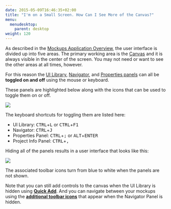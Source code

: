 ```yaml
---
date: 2015-05-09T16:46:35+02:00
title: "I'm on a Small Screen. How Can I See More of the Canvas?"
menu:
  menudesktop:
    parent: desktop
weight: 120
---
```

As described in the [Mockups Application Overview](https://docs.balsamiq.com/desktop/overview/), the user interface is divided up into five areas. The primary working area is the [Canvas](https://docs.balsamiq.com/desktop/overview/#the-mockup-canvas) and it is always visible in the center of the screen. You may not need or want to see the other areas at all times, however.

For this reason the [UI Library](https://docs.balsamiq.com/desktop/overview/#the-ui-library), [Navigator](https://docs.balsamiq.com/desktop/overview/#the-navigator-panel), and [Properties panels](https://docs.balsamiq.com/desktop/overview/#the-properties-panel) can all be **toggled on and off** using the mouse or keyboard.

These panels are highlighted below along with the icons that can be used to toggle them on or off.

![](https://media.balsamiq.com/img/support/docs/m4d/b3/panels-toggle-on.png)

The keyboard shortcuts for toggling them are listed here:

*   UI Library: <kbd class="ctrl">CTRL</kbd>+<kbd>L</kbd> or <kbd class="ctrl">CTRL</kbd>+<kbd>F1</kbd>
*   Navigator: <kbd class="ctrl">CTRL</kbd>+<kbd>J</kbd>
*   Properties Panel: <kbd class="ctrl">CTRL</kbd>+<kbd>;</kbd> or <kbd class="alt">ALT</kbd>+<kbd>ENTER</kbd>
*   Project Info Panel: <kbd class="ctrl">CTRL</kbd>+<kbd>,</kbd>

Hiding all of the panels results in a user interface that looks like this:

![](https://media.balsamiq.com/img/support/docs/m4d/b3/panels-toggle-off.png)

The associated toolbar icons turn from blue to white when the panels are not shown.

Note that you can still add controls to the canvas when the UI Library is hidden using **[Quick Add](https://docs.balsamiq.com/desktop/overview/#the-quick-add-tool)**. And you can navigate between your mockups using the **[additional toolbar icons](https://docs.balsamiq.com/desktop/overview/#the-toolbar)** that appear when the Navigator Panel is hidden.
